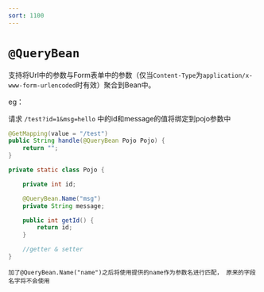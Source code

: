 ```yaml
---
sort: 1100
---
```


# `@QueryBean`

支持将Url中的参数与Form表单中的参数（仅当`Content-Type`为`application/x-www-form-urlencoded`时有效）聚合到Bean中。

eg：

请求 `/test?id=1&msg=hello` 中的id和message的值将绑定到pojo参数中

```java
@GetMapping(value = "/test")
public String handle(@QueryBean Pojo Pojo) {
    return "";
}

private static class Pojo {

    private int id;

    @QueryBean.Name("msg")
    private String message;

    public int getId() {
        return id;
    }

    //getter & setter
}
```

```note
加了@QueryBean.Name("name")之后将使用提供的name作为参数名进行匹配， 原来的字段名字将不会使用
```
